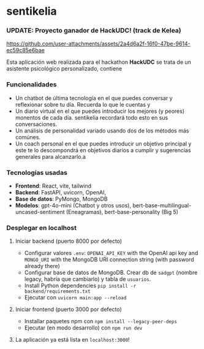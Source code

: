 # sentikelia
### UPDATE: Proyecto ganador de HackUDC! (track de Kelea)
https://github.com/user-attachments/assets/2a4d6a2f-16f0-47be-9614-ec59c85e6bae

Esta aplicación web realizada para el hackathon __HackUDC__ se trata de un asistente psicológico personalizado, contiene 

### Funcionalidades
- Un chatbot de última tecnología en el que puedes conversar y reflexionar sobre tu día. Recuerda lo que le cuentas y 
- Un diario virtual en el que puedes introducir los mejores (y peores) monentos de cada día. sentikelia recordará todo esto en sus conversaciones.
- Un análisis de personalidad variado usando dos de los métodos más comúnes. 
- Un coach personal en el que puedes introducir un objetivo principal y este te lo descompondrá en objetivos diarios a cumplir y sugerencias generales para alcanzarlo.a


### Tecnologías usadas
- __Frontend__: React, vite, tailwind
- __Backend__: FastAPI, uvicorn, OpenAI, 
- __Base de datos__: PyMongo, MongoDB
- __Modelos__: gpt-4o-mini (Chatbot y otros usos), bert-base-multilingual-uncased-sentiment (Eneagramas), bert-base-personality (Big 5)

### Desplegar en localhost
1. Iniciar backend (puerto 8000 por defecto)
    - Configurar valores `.env`: `OPENAI_API_KEY` with the OpenAI api key and `MONGO_URI` with the MongoDB URI connection string (with password already there)
    - Configurar base de datos de MongoDB. Crear db de `sadgpt` (nombre legacy, habría que cambiarlo) y tabla de `usuarios`.
    - Install Python dependencies `pip install -r backend/requirements.txt`
    - Ejecutar con `uvicorn main:app --reload`


2. Iniciar frontend (puerto 3000 por defecto)
    - Installar paquetes npm con `npm install --legacy-peer-deps`
    - Ejecutar (en modo desarrollo) con `npm run dev`

3. La aplicación ya está lista en `localhost:3000`!
